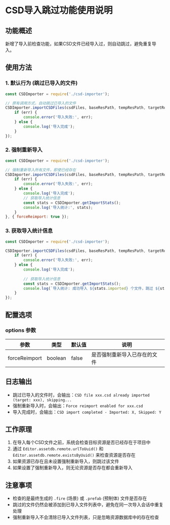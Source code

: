 # CSD导入跳过功能使用说明

## 功能概述

新增了导入前检查功能，如果CSD文件已经导入过，则自动跳过，避免重复导入。

## 使用方法

### 1. 默认行为 (跳过已导入的文件)

```javascript
const CSDImporter = require('./csd-importer');

// 原有调用方式，自动跳过已导入的文件
CSDImporter.importCSDFiles(csdFiles, baseResPath, tempResPath, targetRootUrl, function(err) {
    if (err) {
        console.error('导入失败:', err);
    } else {
        console.log('导入完成');
    }
});
```

### 2. 强制重新导入

```javascript
const CSDImporter = require('./csd-importer');

// 强制重新导入所有文件，即使已经存在
CSDImporter.importCSDFiles(csdFiles, baseResPath, tempResPath, targetRootUrl, function(err) {
    if (err) {
        console.error('导入失败:', err);
    } else {
        console.log('导入完成');
        // 获取导入统计信息
        const stats = CSDImporter.getImportStats();
        console.log('导入统计:', stats);
    }
}, { forceReimport: true });
```

### 3. 获取导入统计信息

```javascript
const CSDImporter = require('./csd-importer');

CSDImporter.importCSDFiles(csdFiles, baseResPath, tempResPath, targetRootUrl, function(err) {
    if (err) {
        console.error('导入失败:', err);
    } else {
        console.log('导入完成');
        
        // 获取导入统计信息
        const stats = CSDImporter.getImportStats();
        console.log(`导入统计: 成功导入 ${stats.imported} 个文件，跳过 ${stats.skipped} 个文件`);
    }
});
```

## 配置选项

### options 参数

| 参数 | 类型 | 默认值 | 说明 |
|------|------|--------|------|
| forceReimport | boolean | false | 是否强制重新导入已存在的文件 |

## 日志输出

- 跳过已导入的文件时，会输出：`CSD file xxx.csd already imported (target: xxx), skipping...`
- 强制重新导入时，会输出：`Force reimport enabled for xxx.csd`
- 导入完成时，会输出：`CSD import completed - Imported: X, Skipped: Y`

## 工作原理

1. 在导入每个CSD文件之前，系统会检查目标资源是否已经存在于项目中
2. 通过 `Editor.assetdb.remote.urlToUuid()` 和 `Editor.assetdb.remote.existsByUuid()` 来检查资源是否存在
3. 如果资源已存在且未设置强制重新导入，则跳过该文件
4. 如果设置了强制重新导入，则无论资源是否存在都会重新导入

## 注意事项

- 检查的是最终生成的 `.fire` (场景) 或 `.prefab` (预制体) 文件是否存在
- 跳过的文件仍然会被添加到已导入文件列表中，避免在同一次导入会话中重复处理
- 强制重新导入不会清除已导入文件列表，只是忽略资源数据库中的存在检查
